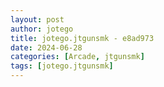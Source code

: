 ```yaml
---
layout: post
author: jotego
title: jotego.jtgunsmk - e8ad973
date: 2024-06-28
categories: [Arcade, jtgunsmk]
tags: [jotego.jtgunsmk]
---
```


